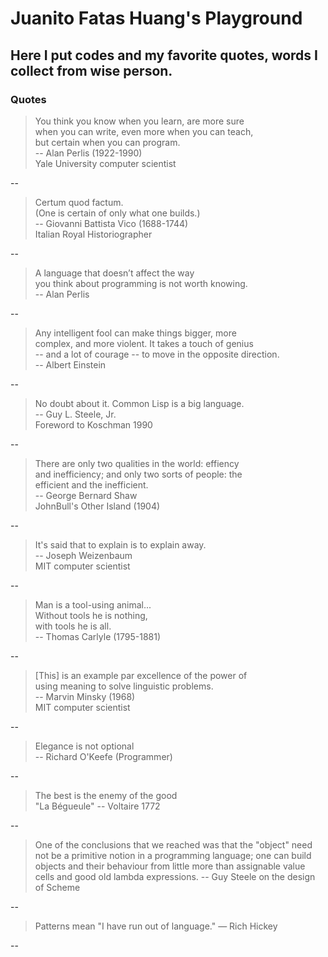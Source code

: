 Juanito Fatas Huang's Playground
===================================

## Here I put codes and my favorite quotes, words I collect from wise person.

### Quotes

> You think you know when you learn, are more sure <br>
  when you can write, even more when you can teach, <br>
  but certain when you can program. <br>
  -- Alan Perlis (1922-1990) <br>
  Yale University computer scientist

--

> Certum quod factum.<br>
  (One is certain of only what one builds.)<br>
  -- Giovanni Battista Vico (1688-1744)<br>
  Italian Royal Historiographer

--

> A language that doesn’t affect the way<br>
  you think about programming is not worth knowing.<br>
	-- Alan Perlis

--

> Any intelligent fool can make things bigger, more<br>
  complex, and more violent. It takes a touch of genius<br>
  -- and a lot of courage -- to move in the opposite direction.<br>
  -- Albert Einstein

--

> No doubt about it. Common Lisp is a big language.<br>
  -- Guy L. Steele, Jr.<br>
  Foreword to Koschman 1990

--

> There are only two qualities in the world: effiency<br>
  and inefficiency; and only two sorts of people: the<br>
  efficient and the inefficient.<br>
  -- George Bernard Shaw<br>
  JohnBull's Other Island (1904)

--

> It's said that to explain is to explain away.<br>
  -- Joseph Weizenbaum<br>
  MIT computer scientist

--

> Man is a tool-using animal...<br>
    Without tools he is nothing,<br>
           with tools he is all.<br>
  -- Thomas Carlyle (1795-1881)

--

> [This] is an example par excellence of the power of<br>
  using meaning to solve linguistic problems.<br>
  -- Marvin Minsky (1968)<br>
  MIT computer scientist

--

> Elegance is not optional<br>
  -- Richard O'Keefe (Programmer)

--

> The best is the enemy of the good<br>
  "La Bégueule" -- Voltaire 1772

--

> One of the conclusions that we reached was that the "object" need not be a primitive notion in a programming language; one can build objects and their behaviour from little more than assignable value cells and good old lambda expressions. -- Guy Steele on the design of Scheme

--

> Patterns mean "I have run out of language." — Rich Hickey

--
